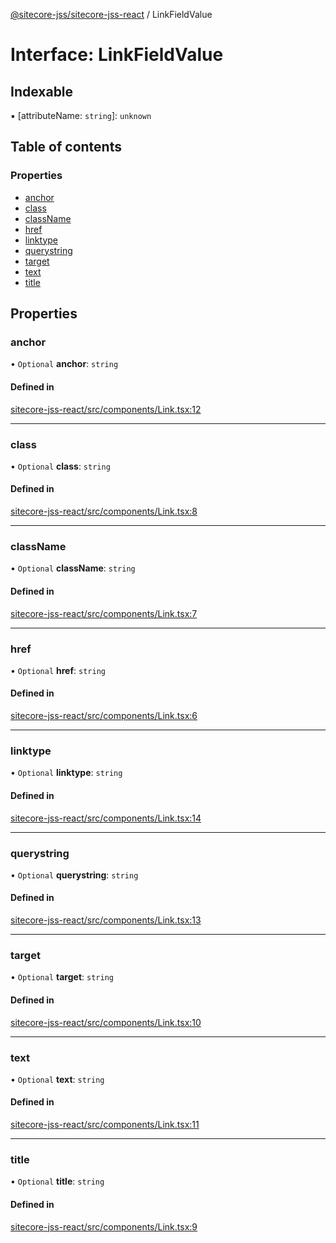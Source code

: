 [@sitecore-jss/sitecore-jss-react](../README.md) / LinkFieldValue

# Interface: LinkFieldValue

## Indexable

▪ [attributeName: `string`]: `unknown`

## Table of contents

### Properties

- [anchor](LinkFieldValue.md#anchor)
- [class](LinkFieldValue.md#class)
- [className](LinkFieldValue.md#classname)
- [href](LinkFieldValue.md#href)
- [linktype](LinkFieldValue.md#linktype)
- [querystring](LinkFieldValue.md#querystring)
- [target](LinkFieldValue.md#target)
- [text](LinkFieldValue.md#text)
- [title](LinkFieldValue.md#title)

## Properties

### anchor

• `Optional` **anchor**: `string`

#### Defined in

[sitecore-jss-react/src/components/Link.tsx:12](https://github.com/Sitecore/jss/blob/64e3c2dd6/packages/sitecore-jss-react/src/components/Link.tsx#L12)

___

### class

• `Optional` **class**: `string`

#### Defined in

[sitecore-jss-react/src/components/Link.tsx:8](https://github.com/Sitecore/jss/blob/64e3c2dd6/packages/sitecore-jss-react/src/components/Link.tsx#L8)

___

### className

• `Optional` **className**: `string`

#### Defined in

[sitecore-jss-react/src/components/Link.tsx:7](https://github.com/Sitecore/jss/blob/64e3c2dd6/packages/sitecore-jss-react/src/components/Link.tsx#L7)

___

### href

• `Optional` **href**: `string`

#### Defined in

[sitecore-jss-react/src/components/Link.tsx:6](https://github.com/Sitecore/jss/blob/64e3c2dd6/packages/sitecore-jss-react/src/components/Link.tsx#L6)

___

### linktype

• `Optional` **linktype**: `string`

#### Defined in

[sitecore-jss-react/src/components/Link.tsx:14](https://github.com/Sitecore/jss/blob/64e3c2dd6/packages/sitecore-jss-react/src/components/Link.tsx#L14)

___

### querystring

• `Optional` **querystring**: `string`

#### Defined in

[sitecore-jss-react/src/components/Link.tsx:13](https://github.com/Sitecore/jss/blob/64e3c2dd6/packages/sitecore-jss-react/src/components/Link.tsx#L13)

___

### target

• `Optional` **target**: `string`

#### Defined in

[sitecore-jss-react/src/components/Link.tsx:10](https://github.com/Sitecore/jss/blob/64e3c2dd6/packages/sitecore-jss-react/src/components/Link.tsx#L10)

___

### text

• `Optional` **text**: `string`

#### Defined in

[sitecore-jss-react/src/components/Link.tsx:11](https://github.com/Sitecore/jss/blob/64e3c2dd6/packages/sitecore-jss-react/src/components/Link.tsx#L11)

___

### title

• `Optional` **title**: `string`

#### Defined in

[sitecore-jss-react/src/components/Link.tsx:9](https://github.com/Sitecore/jss/blob/64e3c2dd6/packages/sitecore-jss-react/src/components/Link.tsx#L9)
